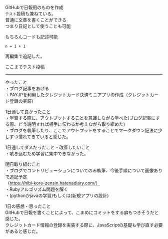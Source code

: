 GitHubで日報用のものを作成<br>
`テスト`投稿も兼ねている。<br>
普通に文章を書くことができる<br>
つまり日記として使うことも可能<br>

もちろんコードも記述可能<br>
```
n = 1 + 1
```

再編集で追記した。<br>

ここまでテスト投稿

***
やったこと<br>
・ブログ記事をあげる<br>
・PAYJPを利用したクレジットカード決済ミニアプリの作成（クレジットカード登録の実装)<br>

1日通して良かったこと<br>
・学習する際に、アウトプットすることを意識しながら学べた(ブログ記事にする際、どう説明すれば相手に伝わるか考えながら取り組めた)<br>
・ブログを執筆したり、ここでアウトプットをすることでマークダウン記法に少しずつ慣れてきていると感じた。<br>

1日通してダメだったこと・改善したいこと<br>
・咳き込むため学習に集中できなかった。<br>

明日取り組むこと<br>
・ブログでコントリビューションについてのみ執筆、今後手順について画像ありで追記予定<br>
（https://hibi-kore-zensin.hatenadiary.com/）<br>
・Rubyアルゴリズム問題を解く<br>
・(pythonかjavaの学習)もしくは(新規アプリの設計)<br>

1日の感想・思ったこと<br>
GitHubで日報を書くことによって、こまめにコミットをする癖もつきそうだと感じた。<br>
クレジットカード情報の登録を実装する際に、JavaScriptの基礎も学び直す必要があると感じた。<br>

